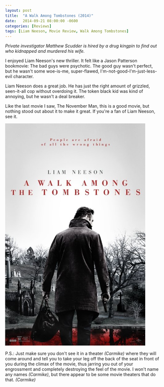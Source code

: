```yaml
---
layout: post
title:  "A Walk Among Tombstones (2014)"
date:   2014-09-21 08:00:00 -0600
categories: [Reviews]
tags: [Liam Neeson, Movie Review, Walk Among Tombstones]
---
```


*Private investigator Matthew Scudder is hired by a drug kingpin to find out who kidnapped and murdered his wife.*

I enjoyed Liam Neeson's new thriller. It felt like a Jason Patterson bookmovie: The bad guys were psychotic. The good guy wasn't perfect, but he wasn't some woe-is-me, super-flawed, I'm-not-good-I'm-just-less-evil character.

Liam Neeson does a great job. He has just the right amount of grizzled, seen-it-all cop without overdoing it. The token black kid was kind of annoying, but he wasn't a deal breaker.

Like the last movie I saw, The November Man, this is a good movie, but nothing stood out about it to make it great. If you're a fan of Liam Neeson, see it.

![pic](/assets/2014/09/a_walk_among_tombstones.jpg)

P.S.: Just make sure you don't see it in a theater *(Carmike)* where they will come around and tell you to take your leg off the back of the seat in front of you during the climax of the movie, thus jarring you out of your engrossment and completely destroying the feel of the movie. I won't name any names *(Carmike)*, but there appear to be some movie theaters that do that. *(Carmike)*
